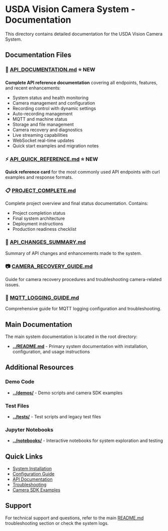 # USDA Vision Camera System - Documentation

This directory contains detailed documentation for the USDA Vision Camera System.

## Documentation Files

### 🚀 [API_DOCUMENTATION.md](API_DOCUMENTATION.md) **⭐ NEW**
**Complete API reference documentation** covering all endpoints, features, and recent enhancements:
- System status and health monitoring
- Camera management and configuration
- Recording control with dynamic settings
- Auto-recording management
- MQTT and machine status
- Storage and file management
- Camera recovery and diagnostics
- Live streaming capabilities
- WebSocket real-time updates
- Quick start examples and migration notes

### ⚡ [API_QUICK_REFERENCE.md](API_QUICK_REFERENCE.md) **⭐ NEW**
**Quick reference card** for the most commonly used API endpoints with curl examples and response formats.

### 📋 [PROJECT_COMPLETE.md](PROJECT_COMPLETE.md)
Complete project overview and final status documentation. Contains:
- Project completion status
- Final system architecture
- Deployment instructions
- Production readiness checklist

### 🔧 [API_CHANGES_SUMMARY.md](API_CHANGES_SUMMARY.md)
Summary of API changes and enhancements made to the system.

### 📷 [CAMERA_RECOVERY_GUIDE.md](CAMERA_RECOVERY_GUIDE.md)
Guide for camera recovery procedures and troubleshooting camera-related issues.

### 📡 [MQTT_LOGGING_GUIDE.md](MQTT_LOGGING_GUIDE.md)
Comprehensive guide for MQTT logging configuration and troubleshooting.

## Main Documentation

The main system documentation is located in the root directory:
- **[../README.md](../README.md)** - Primary system documentation with installation, configuration, and usage instructions

## Additional Resources

### Demo Code
- **[../demos/](../demos/)** - Demo scripts and camera SDK examples

### Test Files
- **[../tests/](../tests/)** - Test scripts and legacy test files

### Jupyter Notebooks
- **[../notebooks/](../notebooks/)** - Interactive notebooks for system exploration and testing

## Quick Links

- [System Installation](../README.md#installation)
- [Configuration Guide](../README.md#configuration)
- [API Documentation](../README.md#api-reference)
- [Troubleshooting](../README.md#troubleshooting)
- [Camera SDK Examples](../demos/camera_sdk_examples/)

## Support

For technical support and questions, refer to the main [README.md](../README.md) troubleshooting section or check the system logs.

